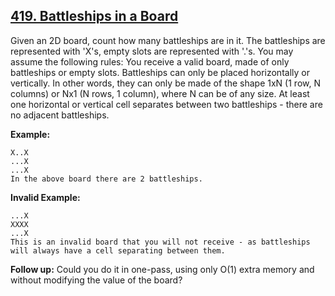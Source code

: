 ## [419. Battleships in a Board](https://leetcode.com/problems/battleships-in-a-board/)

Given an 2D board, count how many battleships are in it. The battleships are represented with 'X's, empty slots are represented with '.'s. You may assume the following rules:
You receive a valid board, made of only battleships or empty slots.
Battleships can only be placed horizontally or vertically. In other words, they can only be made of the shape 1xN (1 row, N columns) or Nx1 (N rows, 1 column), where N can be of any size.
At least one horizontal or vertical cell separates between two battleships - there are no adjacent battleships.

**Example:**

```
X..X
...X
...X
In the above board there are 2 battleships.
```

**Invalid Example:**

```
...X
XXXX
...X
This is an invalid board that you will not receive - as battleships will always have a cell separating between them.
```

**Follow up:**
Could you do it in one-pass, using only O(1) extra memory and without modifying the value of the board?
